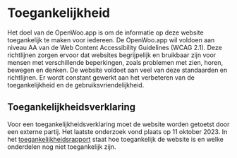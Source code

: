 # Toegankelijkheid

Het doel van de OpenWoo.app is om de informatie op deze website toegankelijk te
maken voor iedereen. De OpenWoo.app wil voldoen aan niveau AA van de Web
Content Accessibility Guidelines (WCAG 2.1). Deze richtlijnen zorgen ervoor dat
websites begrijpelijk en bruikbaar zijn voor mensen met verschillende beperkingen,
zoals problemen met zien, horen, bewegen en denken. De website voldoet aan veel
van deze standaarden en richtlijnen. Er wordt constant gewerkt aan het verbeteren
van de toegankelijkheid en de gebruiksvriendelijkheid.

## Toegankelijkheidsverklaring

Voor een toegankelijkheidsverklaring moet de website worden getoetst door een
externe partij. Het laatste onderzoek vond plaats op 11 oktober 2023. In het
[toegankelijkheidsrapport](https://github.com/ConductionNL/woo-website-epe/blob/main/Woo-pagina-WCAG-V5.pdf) staat hoe toegankelijk de website is en welke onderdelen
nog niet toegankelijk zijn.
